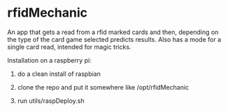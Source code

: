 # rfidMechanic
An app that gets a read from a rfid marked cards and then, depending on the type of the card game selected predicts results. Also has a mode for a single card read, intended for magic tricks. 

Installation on a raspberry pi:
1) do a clean install of raspbian

2) clone the repo and put it somewhere like /opt/rfidMechanic

3) run utils/raspDeploy.sh  


